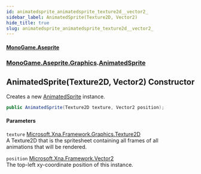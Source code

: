 ```yaml
---
id: animatedsprite_animatedsprite_texture2d__vector2_
sidebar_label: AnimatedSprite(Texture2D, Vector2)
hide_title: true
slug: animatedsprite_animatedsprite_texture2d__vector2_
---
```

#### [MonoGame.Aseprite](index 'index')
### [MonoGame.Aseprite.Graphics](monogame_aseprite_graphics 'MonoGame.Aseprite.Graphics').[AnimatedSprite](animatedsprite 'MonoGame.Aseprite.Graphics.AnimatedSprite')
## AnimatedSprite(Texture2D, Vector2) Constructor
Creates a new [AnimatedSprite](animatedsprite 'MonoGame.Aseprite.Graphics.AnimatedSprite') instance.  
```csharp
public AnimatedSprite(Texture2D texture, Vector2 position);
```
#### Parameters
`texture` [Microsoft.Xna.Framework.Graphics.Texture2D](https://docs.microsoft.com/en-us/dotnet/api/Microsoft.Xna.Framework.Graphics.Texture2D 'Microsoft.Xna.Framework.Graphics.Texture2D')  
A Texture2D that is the spritesheet containing all frames of all  
animations that will be rendered.  
  
`position` [Microsoft.Xna.Framework.Vector2](https://docs.microsoft.com/en-us/dotnet/api/Microsoft.Xna.Framework.Vector2 'Microsoft.Xna.Framework.Vector2')  
The top-left xy-coordinate position of this instance.  
  
